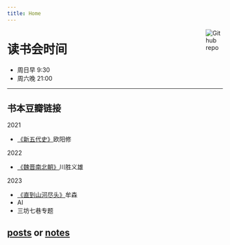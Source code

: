 ```yaml
---
title: Home
---
```


<img src= "https://simpleicons.org/icons/bookstack.svg" style="max-width:3%;min-width:40px;float:right;" alt="Github repo"/>

# 读书会时间
- 周日早 9:30
- 周六晚 21:00
---
书本豆瓣链接
---
2021
- [《新五代史》](https://book.douban.com/subject/26314790/)欧阳修

2022
- [《魏晋南北朝》](https://book.douban.com/subject/35671921/)川胜义雄

2023
- [《直到山河尽头》](https://book.douban.com/subject/36139187/)牟森
- AI
- 三坊七巷专题

 ## [posts](/post/) or [notes](/note/)
